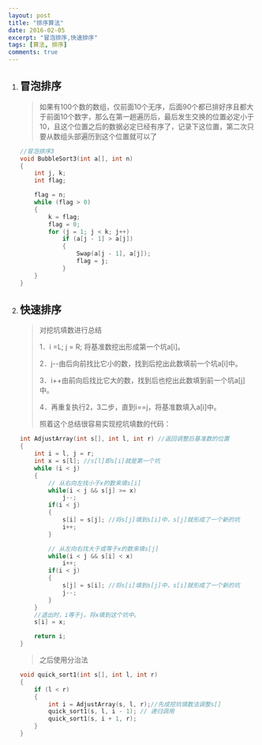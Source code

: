 ```yaml
---
layout: post
title: "排序算法"
date: 2016-02-05
excerpt: "冒泡排序,快速排序"
tags: [算法, 排序]
comments: true
---
```

1. ## 冒泡排序

   > 如果有100个数的数组，仅前面10个无序，后面90个都已排好序且都大于前面10个数字，那么在第一趟遍历后，最后发生交换的位置必定小于10，且这个位置之后的数据必定已经有序了，记录下这位置，第二次只要从数组头部遍历到这个位置就可以了

   ```c++
   //冒泡排序3  
   void BubbleSort3(int a[], int n)  
   {  
       int j, k;  
       int flag;  

       flag = n;  
       while (flag > 0)  
       {  
           k = flag;  
           flag = 0;  
           for (j = 1; j < k; j++)  
               if (a[j - 1] > a[j])  
               {  
                   Swap(a[j - 1], a[j]);  
                   flag = j;  
               }  
       }  
   }  
   ```

2. ## 快速排序

   > 对挖坑填数进行总结
   >
   > 1．i =L; j = R; 将基准数挖出形成第一个坑a[i]。
   >
   > 2．j--由后向前找比它小的数，找到后挖出此数填前一个坑a[i]中。
   >
   > 3．i++由前向后找比它大的数，找到后也挖出此数填到前一个坑a[j]中。
   >
   > 4．再重复执行2，3二步，直到i==j，将基准数填入a[i]中。
   >
   > 照着这个总结很容易实现挖坑填数的代码：

   ```c++
   int AdjustArray(int s[], int l, int r) //返回调整后基准数的位置  
   {  
       int i = l, j = r;  
       int x = s[l]; //s[l]即s[i]就是第一个坑  
       while (i < j)  
       {  
           // 从右向左找小于x的数来填s[i]  
           while(i < j && s[j] >= x)   
               j--;    
           if(i < j)   
           {  
               s[i] = s[j]; //将s[j]填到s[i]中，s[j]就形成了一个新的坑  
               i++;  
           }  

           // 从左向右找大于或等于x的数来填s[j]  
           while(i < j && s[i] < x)  
               i++;    
           if(i < j)   
           {  
               s[j] = s[i]; //将s[i]填到s[j]中，s[i]就形成了一个新的坑  
               j--;  
           }  
       }  
       //退出时，i等于j。将x填到这个坑中。  
       s[i] = x;  

       return i;  
   }  
   ```

   > 之后使用分治法

   ```c++
   void quick_sort1(int s[], int l, int r)  
   {  
       if (l < r)  
       {  
           int i = AdjustArray(s, l, r);//先成挖坑填数法调整s[]  
           quick_sort1(s, l, i - 1); // 递归调用   
           quick_sort1(s, i + 1, r);  
       }  
   }
   ```

   ​
